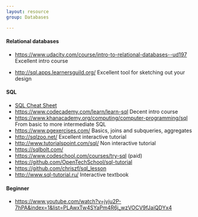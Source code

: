 ```yaml
---
layout: resource
group: Databases

---
```

<!-- General resources go here -->

#### Relational databases

- <https://www.udacity.com/course/intro-to-relational-databases--ud197> Excellent intro course

- <http://sql.apps.learnersguild.org/> Excellent tool for sketching out your design

#### SQL

- [SQL Cheat Sheet](sql_cheat.pdf)
- <https://www.codecademy.com/learn/learn-sql> Decent intro course
- <https://www.khanacademy.org/computing/computer-programming/sql> From basic to more intermediate SQL
- <https://www.pgexercises.com/> Basics, joins and subqueries, aggregates
- <http://sqlzoo.net/> Excellent interactive tutorial
- <http://www.tutorialspoint.com/sql/> Non interactive tutorial
- <https://sqlbolt.com/>
- <https://www.codeschool.com/courses/try-sql> (paid)
- <https://github.com/OpenTechSchool/sql-tutorial>
- <https://github.com/chriszf/sql_lesson>
- http://www.sql-tutorial.ru/ Interactive textbook

#### Beginner

- <https://www.youtube.com/watch?v=jyju2P-7hPA&index=1&list=PLAwxTw4SYaPm4R6j_wzVOCV9fJaiQDYx4>

<!-- #### Intermediate -->

<!-- #### Advanced -->

<!-- #### Jedi -->
